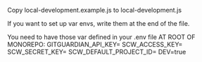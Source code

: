 Copy local-development.example.js to local-development.js

If you want to set up var envs, write them at the end of the file.

You need to have those var defined in your .env file AT ROOT OF MONOREPO:
GITGUARDIAN_API_KEY=
SCW_ACCESS_KEY=
SCW_SECRET_KEY=
SCW_DEFAULT_PROJECT_ID=
DEV=true
